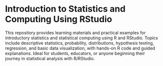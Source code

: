 # Introduction to Statistics and Computing Using RStudio

This repository provides learning materials and practical examples for introductory statistics and statistical computing using R and RStudio. Topics include descriptive statistics, probability, distributions, hypothesis testing, regression, and basic data visualization, with hands-on R code and guided explanations. Ideal for students, educators, or anyone beginning their journey in statistical analysis with R/RStudio.
